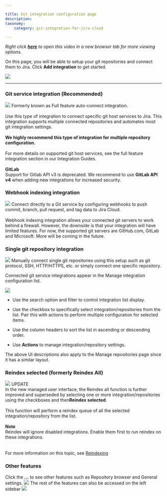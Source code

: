 ```yaml
---

title: Git integration configuration page
description:
taxonomy:
    category: git-integration-for-jira-cloud

---
```

_Right click_ [_**here**_](https://bigbrassband.wistia.com/medias/m1k2sol0a5) _to open this video in a new browser tab for more viewing options._


On this page, you will be able to setup your git repositories and connect them to Jira. Click **Add integration** to get started.

![](https://bigbrassband.atlassian.net/wiki/download/attachments/1923024023/gitcloud-managed-ui-getting-started.png?version=1&modificationDate=1647866199013&cacheVersion=1&api=v2)

* * *

### Git service integration (Recommended)
![](https://bigbrassband.atlassian.net/wiki/download/attachments/1923024023/gitcloud-managed-ui-git-service-sel.png?version=1&modificationDate=1647930706531&cacheVersion=1&api=v2)
Formerly known as Full feature auto-connect integration.<br><br>Use this type of integration to connect specific git host services to Jira. This integration supports multiple connected repositories and automates most git integration settings.<br><br>**We highly recommend this type of integration for multiple repository configuration.**<br><br>For more details on supported git host services, see the full feature integration section in our Integration Guides.<br><br>**GitLab**  <br>Support for Gitlab API v3 is deprecated. We recommend to use **GitLab API v4** when adding new integrations for increased security.

### Webhook indexing integration
![](https://bigbrassband.atlassian.net/wiki/download/attachments/1923024023/gitcloud-managed-ui-webhook-idx-sel.png?version=1&modificationDate=1647930808726&cacheVersion=1&api=v2)
Connect directly to a Git service by configuring webhooks to push commit, branch, pull request, and tag data to Jira Cloud.<br><br>Webhook indexing integration allows your connected git servers to work behind a firewall. However, the downside is that your integration will have limited features. For now, the supported git servers are GitHub.com, GitLab and Microsoft. More will be coming in the future.

### Single git repository integration
![](https://bigbrassband.atlassian.net/wiki/download/attachments/1923024023/gitcloud-managed-ui-single-repo-sel.png?version=1&modificationDate=1647930891191&cacheVersion=1&api=v2)
Manually connect single git repositories using this setup such as git protocol, SSH, HTTP/HTTPS, etc. or simply connect one specific repository.


Connected git service integrations appear in the Manage integration configuration list.

![](https://bigbrassband.atlassian.net/wiki/download/attachments/1923024023/gitcloud-managed-ui-integration-list.png?version=1&modificationDate=1647933667463&cacheVersion=1&api=v2)

*   Use the search option and filter to control integration list display.

*   Use the checkbox to specifically select integration/repositories from the list. Pair this with actions to perform multiple configuration for selected items.

*   Use the column headers to sort the list in ascending or descending order.

*   Use **Actions** to manage integration/repository settings.


The above UI descriptions also apply to the Manage repositories page since it has a similar layout.

### Reindex selected (formerly Reindex All)
![](https://bigbrassband.atlassian.net/wiki/download/attachments/1923024023/gitcloud-managed-ui-reindex-all.png?version=1&modificationDate=1647934041821&cacheVersion=1&api=v2)
UPDATE  <br>In the new managed user interface, the Reindex all function is further improved and superseded by selecting one or more integration/repositories using the checkboxes and then**Reindex selected**.<br><br>This function will perform a reindex queue of all the selected integration/repository from the list.<br><br>**Note**  <br>Reindex will ignore disabled integrations. Enable them first to run reindex on these integrations.<br><br>  <br>For more information on this topic, see [Reindexing](/git-integration-for-jira-cloud/reindexing-gij-cloud)

### Other features
Click the **…** to see other features such as Repository browser and General settings.
![](https://bigbrassband.atlassian.net/wiki/download/attachments/1923024023/gitcloud-managed-ui-other-features.png?version=1&modificationDate=1647935460986&cacheVersion=1&api=v2)
The rest of the features can also be accessed on the left sidebar
![](https://bigbrassband.atlassian.net/wiki/download/thumbnails/1923024023/gitcloud-managed-ui-other-features-sidebar.png?version=1&modificationDate=1647935812707&cacheVersion=1&api=v2&width=680&height=413)


